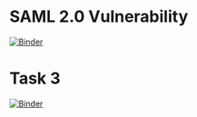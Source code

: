 # SAML 2.0 Vulnerability
[![Binder](https://mybinder.org/badge_logo.svg)](https://mybinder.org/v2/gh/guanwee-loo/Notebooks/master?filepath=SAML2_0_Vulnerability.ipynb)


# Task 3
[![Binder](https://mybinder.org/badge_logo.svg)](https://mybinder.org/v2/gh/guanwee-loo/Notebooks/master?filepath=Task3.ipynb)
